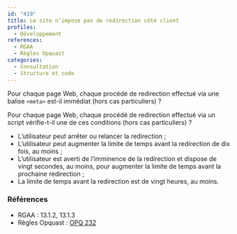 ```yaml
---
id: "419"
title: Le site n’impose pas de redirection côté client
profiles:
  - Développement
references:
  - RGAA
  - Règles Opquast
categories:
  - Consultation
  - Structure et code
---
```


Pour chaque page Web, chaque procédé de redirection effectué via une balise `<meta>` est-il immédiat (hors cas particuliers) ?

Pour chaque page Web, chaque procédé de redirection effectué via un script vérifie-t-il une de ces conditions (hors cas particuliers) ?
* L’utilisateur peut arrêter ou relancer la redirection ;
* L’utilisateur peut augmenter la limite de temps avant la redirection de dix fois, au moins ;
* L’utilisateur est averti de l’imminence de la redirection et dispose de vingt secondes, au moins, pour augmenter la limite de temps avant la prochaine redirection ;
* La limite de temps avant la redirection est de vingt heures, au moins.

### Références

*   RGAA : 13.1.2, 13.1.3
*   Règles Opquast : [OPQ 232](https://checklists.opquast.com/fr/assurance-qualite-web/le-site-nimpose-pas-de-redirection-ou-de-rafraichissement-automatique-cote-client)
